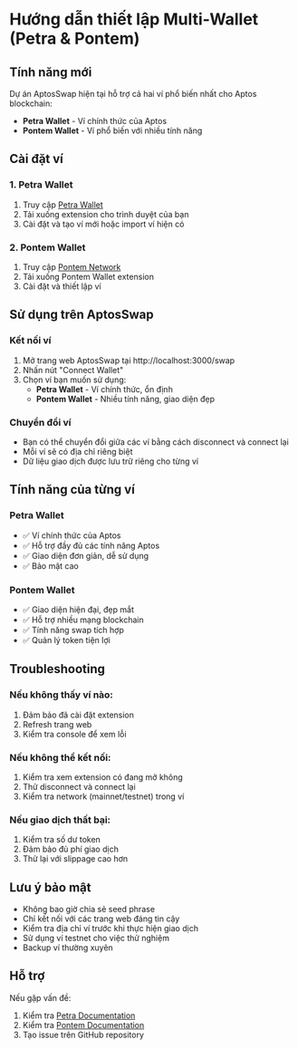 # Hướng dẫn thiết lập Multi-Wallet (Petra & Pontem)

## Tính năng mới
Dự án AptosSwap hiện tại hỗ trợ cả hai ví phổ biến nhất cho Aptos blockchain:
- **Petra Wallet** - Ví chính thức của Aptos
- **Pontem Wallet** - Ví phổ biến với nhiều tính năng

## Cài đặt ví

### 1. Petra Wallet
1. Truy cập [Petra Wallet](https://petra.app/)
2. Tải xuống extension cho trình duyệt của bạn
3. Cài đặt và tạo ví mới hoặc import ví hiện có

### 2. Pontem Wallet
1. Truy cập [Pontem Network](https://pontem.network/)
2. Tải xuống Pontem Wallet extension
3. Cài đặt và thiết lập ví

## Sử dụng trên AptosSwap

### Kết nối ví
1. Mở trang web AptosSwap tại http://localhost:3000/swap
2. Nhấn nút "Connect Wallet"
3. Chọn ví bạn muốn sử dụng:
   - **Petra Wallet** - Ví chính thức, ổn định
   - **Pontem Wallet** - Nhiều tính năng, giao diện đẹp

### Chuyển đổi ví
- Bạn có thể chuyển đổi giữa các ví bằng cách disconnect và connect lại
- Mỗi ví sẽ có địa chỉ riêng biệt
- Dữ liệu giao dịch được lưu trữ riêng cho từng ví

## Tính năng của từng ví

### Petra Wallet
- ✅ Ví chính thức của Aptos
- ✅ Hỗ trợ đầy đủ các tính năng Aptos
- ✅ Giao diện đơn giản, dễ sử dụng
- ✅ Bảo mật cao

### Pontem Wallet
- ✅ Giao diện hiện đại, đẹp mắt
- ✅ Hỗ trợ nhiều mạng blockchain
- ✅ Tính năng swap tích hợp
- ✅ Quản lý token tiện lợi

## Troubleshooting

### Nếu không thấy ví nào:
1. Đảm bảo đã cài đặt extension
2. Refresh trang web
3. Kiểm tra console để xem lỗi

### Nếu không thể kết nối:
1. Kiểm tra xem extension có đang mở không
2. Thử disconnect và connect lại
3. Kiểm tra network (mainnet/testnet) trong ví

### Nếu giao dịch thất bại:
1. Kiểm tra số dư token
2. Đảm bảo đủ phí giao dịch
3. Thử lại với slippage cao hơn

## Lưu ý bảo mật

- Không bao giờ chia sẻ seed phrase
- Chỉ kết nối với các trang web đáng tin cậy
- Kiểm tra địa chỉ ví trước khi thực hiện giao dịch
- Sử dụng ví testnet cho việc thử nghiệm
- Backup ví thường xuyên

## Hỗ trợ

Nếu gặp vấn đề:
1. Kiểm tra [Petra Documentation](https://petra.app/docs)
2. Kiểm tra [Pontem Documentation](https://pontem.network/docs)
3. Tạo issue trên GitHub repository 